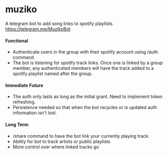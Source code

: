 # muziko
A telegram bot to add song links to spotify playlists. https://telegram.me/MuzikoBot

#### Functional
- Authenticate users in the group with their spotify account using /auth command.
- The bot is listening for spotify track links. Once one is linked by a group member, any authenticated members will have the track added to a spotify playlist named after the group.

#### Immediate Future
- The auth only lasts as long as the initial grant. Need to implement token refreshing.
- Persistence needed so that when the bot recycles or is updated auth information isn't lost.

#### Long Term
- /share command to have the bot link your currently playing track.
- Ability for bot to track artists or public playlists
- More control over where linked tracks go 
